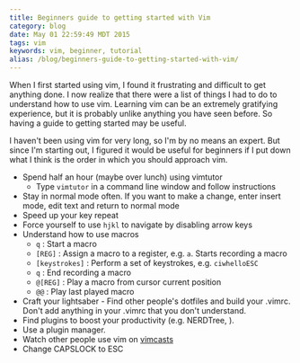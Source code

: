 ```yaml
---
title: Beginners guide to getting started with Vim
category: blog
date: May 01 22:59:49 MDT 2015
tags: vim
keywords: vim, beginner, tutorial
alias: /blog/beginners-guide-to-getting-started-with-vim/
---
```


When I first started using vim, I found it frustrating and difficult to get anything done. I now realize that there were a list of things I had to do to understand how to use vim. Learning vim can be an extremely gratifying experience, but it is probably unlike anything you have seen before. So having a guide to getting started may be useful.

I haven't been using vim for very long, so I'm by no means an expert. But since I'm starting out, I figured it would be useful for beginners if I put down what I think is the order in which you should approach vim.

* Spend half an hour (maybe over lunch) using vimtutor
    - Type `vimtutor` in a command line window and follow instructions
* Stay in normal mode often. If you want to make a change, enter insert mode, edit text and return to normal mode
* Speed up your key repeat
* Force yourself to use `hjkl` to navigate by disabling arrow keys
* Understand how to use macros 
    - `q` : Start a macro 
    - `[REG]` : Assign a macro to a register, e.g. `a`. Starts recording a macro
    - `[keystrokes]` : Perform a set of keystrokes, e.g. `ciwhelloESC`
    - `q` : End recording a macro
    - `@[REG]` : Play a macro from cursor current position 
    - `@@` : Play last played macro
* Craft your lightsaber - Find other people's dotfiles and build your .vimrc. Don't add anything in your .vimrc that you don't understand.
* Find plugins to boost your productivity (e.g. NERDTree, ). 
* Use a plugin manager.
* Watch other people use vim on [vimcasts](http://vimcasts.org)
* Change CAPSLOCK to ESC

